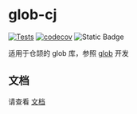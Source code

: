 # glob-cj

[![Tests](https://github.com/Zxilly/glob-cj/actions/workflows/test.yml/badge.svg)](https://github.com/Zxilly/glob-cj/actions/workflows/test.yml)
[![codecov](https://codecov.io/github/Zxilly/glob-cj/graph/badge.svg?token=NAA9HM8BQE)](https://codecov.io/github/Zxilly/glob-cj)
![Static Badge](https://img.shields.io/badge/%E4%BB%93%E9%A2%89-green)

适用于仓颉的 glob 库，参照 [glob](https://github.com/rust-lang/glob) 开发

## 文档

请查看 [文档](https://glob.cj.zxilly.dev)